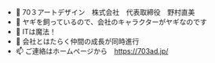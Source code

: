 - 👋 70３アートデザイン　株式会社　代表取締役　野村直美
- 👀 ヤギを飼っているので、会社のキャラクターがヤギなのです
- 🌱 ITは魔法！
- 💞️ 会社とはたらく仲間の成長が同時進行
- 📫 ご連絡はホームページから　https://703ad.jp/
<!---
703nomura/703nomura is a ✨ special ✨ repository because its `README.md` (this file) appears on your GitHub profile.
You can click the Preview link to take a look at your changes.
--->
